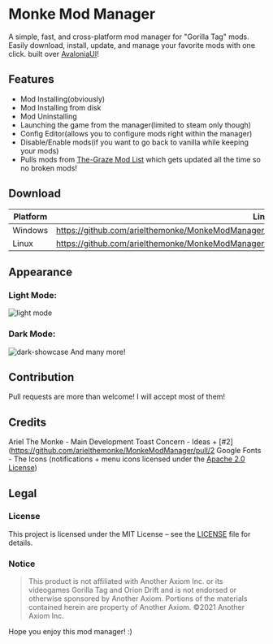 # Monke Mod Manager
A simple, fast, and cross-platform mod manager for "Gorilla Tag" mods.  
Easily download, install, update, and manage your favorite mods with one click.
built over [AvaloniaUI](https://avaloniaui.net/)!

## Features
- Mod Installing(obviously)
- Mod Installing from disk
- Mod Uninstalling
- Launching the game from the manager(limited to steam only though)
- Config Editor(allows you to configure mods right within the manager)
- Disable/Enable mods(if you want to go back to vanilla while keeping your mods)
- Pulls mods from [The-Graze Mod List](https://github.com/The-Graze/MonkeModInfo) which gets updated all the time so no broken mods!

## Download
| Platform | Link                                                                                            |
| -------- | ----------------------------------------------------------------------------------------------- |
| Windows  | https://github.com/arielthemonke/MonkeModManager/releases/latest/download/MonkeModManager.exe   |
| Linux    | https://github.com/arielthemonke/MonkeModManager/releases/latest/download/MonkeModManager.Linux |

## Appearance
### Light Mode:
![light mode](https://github.com/arielthemonke/MonkeModManager/blob/main/Assets/light-showcase.png?raw=true)
### Dark Mode:
![dark-showcase](https://github.com/arielthemonke/MonkeModManager/blob/main/Assets/dark-showcase.png?raw=true)
And many more!

## Contribution
Pull requests are more than welcome! I will accept most of them!

## Credits
Ariel The Monke - Main Development
Toast Concern - Ideas + [#2](https://github.com/arielthemonke/MonkeModManager/pull/2
Google Fonts - The Icons (notifications + menu icons licensed under the [Apache 2.0 License](https://www.apache.org/licenses/LICENSE-2.0.txt))

## Legal

### License
This project is licensed under the MIT License – see the [LICENSE](https://github.com/arielthemonke/MonkeModManager/blob/main/LICENSE) file for details.

### Notice
>This product is not affiliated with Another Axiom Inc. or its videogames Gorilla Tag and Orion Drift and is not endorsed or otherwise sponsored by Another Axiom. Portions of the materials contained herein are property of Another Axiom. ©2021 Another Axiom Inc.

Hope you enjoy this mod manager! :)
